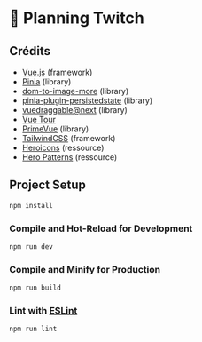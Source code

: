 # 📅 Planning Twitch

## Crédits

- [Vue.js](https://nuxt.com/) (framework)
- [Pinia](https://pinia.vuejs.org/) (library)
- [dom-to-image-more](https://github.com/1904labs/dom-to-image-more) (library)
- [pinia-plugin-persistedstate](https://github.com/prazdevs/pinia-plugin-persistedstate) (library)
- [vuedraggable@next](https://github.com/SortableJS/vue.draggable.next) (library)
- [Vue Tour](https://github.com/alexandreDavid/vue3-tour)
- [PrimeVue](https://primevue.org) (library)
- [TailwindCSS](https://tailwindcss.com/) (framework)
- [Heroicons](https://heroicons.com/) (ressource)
- [Hero Patterns](https://heropatterns.com/) (ressource)

## Project Setup

```sh
npm install
```

### Compile and Hot-Reload for Development

```sh
npm run dev
```

### Compile and Minify for Production

```sh
npm run build
```

### Lint with [ESLint](https://eslint.org/)

```sh
npm run lint
```
